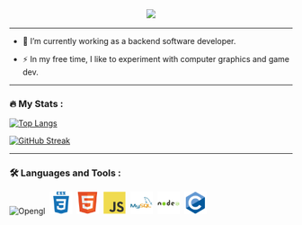 <div id="header" align="center">
  <img src="https://media.giphy.com/media/UoLt6Tm8wlSnWGfSFs/giphy.gif" width="200"/>
</div>

---
- :telescope: I’m currently working as a backend software developer.

- :zap: In my free time, I like to experiment with computer graphics and game dev.

---
### :fire: My Stats :
[![Top Langs](https://github-readme-stats.vercel.app/api/top-langs/?username=lordofdankness&layout=compact&theme=vision-friendly-dark)](https://github.com/anuraghazra/github-readme-stats)

[![GitHub Streak](https://github-readme-streak-stats.herokuapp.com?user=lordofdankness&theme=gruvbox&date_format=j%20M%5B%20Y%5D&fire=DD2727)](https://git.io/streak-stats)

---
### :hammer_and_wrench: Languages and Tools :
<div>
  <img src="https://cdn.jsdelivr.net/gh/devicons/devicon/icons/opengl/opengl-plain.svg" title="Opengl" alt="Opengl" width="40" height="40"/>&nbsp;         
  <img src="https://github.com/devicons/devicon/blob/master/icons/css3/css3-plain-wordmark.svg"  title="CSS3" alt="CSS" width="40" height="40"/>&nbsp;
  <img src="https://github.com/devicons/devicon/blob/master/icons/html5/html5-original.svg" title="HTML5" alt="HTML" width="40" height="40"/>&nbsp;
  <img src="https://github.com/devicons/devicon/blob/master/icons/javascript/javascript-original.svg" title="JavaScript" alt="JavaScript" width="40" height="40"/>&nbsp;
  <img src="https://github.com/devicons/devicon/blob/master/icons/mysql/mysql-original-wordmark.svg" title="MySQL"  alt="MySQL" width="40" height="40"/>&nbsp;
  <img src="https://github.com/devicons/devicon/blob/master/icons/nodejs/nodejs-original-wordmark.svg" title="NodeJS" alt="NodeJS" width="40" height="40"/>&nbsp;
  <img src="https://github.com/devicons/devicon/blob/master/icons/c/c-original.svg" title="C" alt="C" width="40" height="40"/>&nbsp;
</div>
